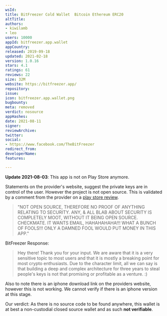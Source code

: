```yaml
---
wsId: 
title: BitFreezer Cold Wallet  Bitcoin Ethereum ERC20
altTitle: 
authors:
- kiwilamb
- leo
users: 10000
appId: bitfreezer.app.wallet
appCountry: 
released: 2019-09-18
updated: 2021-02-18
version: 1.0.16
stars: 4.1
ratings: 61
reviews: 22
size: 32M
website: https://bitfreezer.app/
repository: 
issue: 
icon: bitfreezer.app.wallet.png
bugbounty: 
meta: removed
verdict: nosource
appHashes: 
date: 2021-08-11
signer: 
reviewArchive: 
twitter: 
social:
- https://www.facebook.com/TheBitFreezer
redirect_from: 
developerName: 
features: 

---
```


**Update 2021-08-03**: This app is not on Play Store anymore.

Statements on the provider's website, suggest the private keys are in control of the user.
However the project is not open source. This is validated by a comment from the
provider on a [play store review](https://play.google.com/store/apps/details?id=bitfreezer.app.wallet).

> "NOT OPEN SOURCE, THEREFORE NO PROOF OF ANYTHING RELATING TO SECURITY. ANY, & ALL BLAB ABOUT SECURITY IS COMPLETELY MOOT, WITHOUT IT BEING OPEN SOURCE. CHECKMATE. IT WANTS EMAIL, HAHAHAHAHA!!! WHAT A BUNCH OF FOOLS!!! ONLY A DAMNED FOOL WOULD PUT MONEY IN THIS APP."

BitFreezer Response:

> Hey there! Thank you for your input. We are aware that it is a very sensitive topic to most users and that it is mostly a breaking point for most crypto enthusiasts. Due to the character limit, all we can say is that building a deep and complex architecture for three years to steal people's keys is not that promising or profitable as a venture. :)

Also to note there is an iphone download link on the providers website, however this is not working.
We cannot verify if there is an iphone version at this stage.

Our verdict: As there is no source code to be found anywhere, this wallet is at best a non-custodial closed source wallet and as such **not verifiable**.
